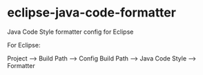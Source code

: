 # eclipse-java-code-formatter
Java Code Style formatter config for Eclipse

For Eclipse:

Project --> Build Path --> Config Build Path --> Java Code Style --> Formatter
